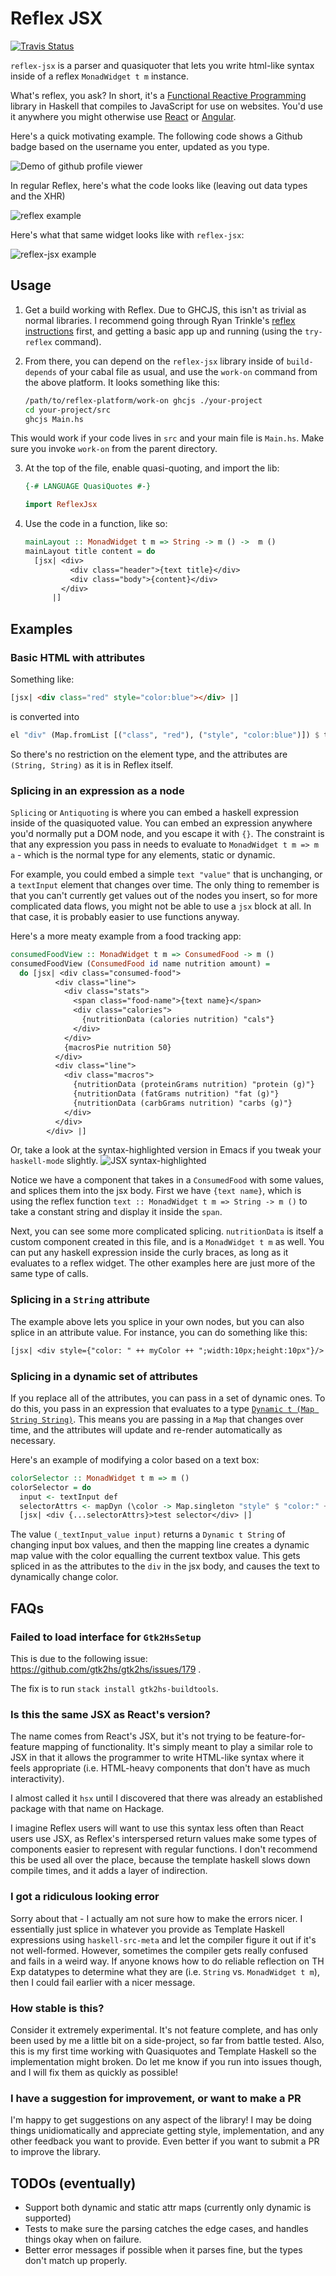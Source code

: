 # Reflex JSX

[![Travis Status](https://travis-ci.org/dackerman/reflex-jsx.png)](https://travis-ci.org/dackerman/reflex-jsx)

`reflex-jsx` is a parser and quasiquoter that lets you write
html-like syntax inside of a reflex `MonadWidget t m` instance.

What's reflex, you ask?  In short, it's a
[Functional Reactive Programming](https://en.wikipedia.org/wiki/Functional_reactive_programming)
library in Haskell that compiles to JavaScript for use on
websites. You'd use it anywhere you might otherwise use
[React](https://facebook.github.io/react/) or
[Angular](https://angular.io/).

Here's a quick motivating example. The following code shows a Github
badge based on the username you enter, updated as you type.

![Demo of github profile viewer](https://thumbs.gfycat.com/UntriedUnluckyAlabamamapturtle-size_restricted.gif)

In regular Reflex, here's what the code looks like (leaving out data
types and the XHR)

![reflex example](images/regular-reflex-code.png)

Here's what that same widget looks like with `reflex-jsx`:

![reflex-jsx example](images/reflex-jsx-code.png)

## Usage

1. Get a build working with Reflex. Due to GHCJS, this isn't as
    trivial as normal libraries. I recommend going through Ryan
    Trinkle's
    [reflex instructions](https://github.com/reflex-frp/reflex-platform#reflex-platform)
    first, and getting a basic app up and running (using the
    `try-reflex` command).
2. From there, you can depend on the `reflex-jsx` library inside of
  `build-depends` of your cabal file as usual, and use the `work-on`
  command from the above platform. It looks something like this:

    ```bash
    /path/to/reflex-platform/work-on ghcjs ./your-project
    cd your-project/src
    ghcjs Main.hs
    ```

  This would work if your code lives in `src` and your main file is
  `Main.hs`. Make sure you invoke `work-on` from the parent directory.

3. At the top of the file, enable quasi-quoting, and import the lib:

   ```haskell
   {-# LANGUAGE QuasiQuotes #-}

   import ReflexJsx
   ```
4. Use the code in a function, like so:

   ```haskell
   mainLayout :: MonadWidget t m => String -> m () ->  m ()
   mainLayout title content = do
     [jsx| <div>
             <div class="header">{text title}</div>
             <div class="body">{content}</div>
           </div>
         |]
    ```

## Examples

### Basic HTML with attributes

Something like:

```html
[jsx| <div class="red" style="color:blue"></div> |]
```

is converted into

```haskell
el "div" (Map.fromList [("class", "red"), ("style", "color:blue")]) $ text ""
```

So there's no restriction on the element type, and the attributes are
`(String, String)` as it is in Reflex itself.

### Splicing in an expression as a node

`Splicing` or `Antiquoting` is where you can embed a haskell expression inside
of the quasiquoted value. You can embed an expression anywhere you'd normally
put a DOM node, and you escape it with `{}`. The constraint is that any
expression you pass in needs to evaluate to `MonadWidget t m => m a` - which is
the normal type for any elements, static or dynamic.

For example, you could embed a simple `text "value"` that is unchanging, or a
`textInput` element that changes over time. The only thing to remember is that
you can't currently get values out of the nodes you insert, so for more
complicated data flows, you might not be able to use a `jsx` block at all. In
that case, it is probably easier to use functions anyway.

Here's a more meaty example from a food tracking app:

```haskell
consumedFoodView :: MonadWidget t m => ConsumedFood -> m ()
consumedFoodView (ConsumedFood id name nutrition amount) =
  do [jsx| <div class="consumed-food">
          <div class="line">
            <div class="stats">
              <span class="food-name">{text name}</span>
              <div class="calories">
                {nutritionData (calories nutrition) "cals"}
              </div>
            </div>
            {macrosPie nutrition 50}
          </div>
          <div class="line">
            <div class="macros">
              {nutritionData (proteinGrams nutrition) "protein (g)"}
              {nutritionData (fatGrams nutrition) "fat (g)"}
              {nutritionData (carbGrams nutrition) "carbs (g)"}
            </div>
          </div>
        </div> |]
```

Or, take a look at the syntax-highlighted version in Emacs if you tweak your
`haskell-mode` slightly. ![JSX syntax-highlighted](https://raw.githubusercontent.com/dackerman/reflex-jsx/master/images/jsx-highlighted.png)

Notice we have a component that takes in a `ConsumedFood` with some values, and
splices them into the jsx body. First we have `{text name}`, which is using the
reflex function `text :: MonadWidget t m => String -> m ()` to take a constant
string and display it inside the `span`.

Next, you can see some more complicated splicing. `nutritionData` is itself a
custom component created in this file, and is a `MonadWidget t m` as well. You
can put any haskell expression inside the curly braces, as long as it evaluates
to a reflex widget. The other examples here are just more of the same type of
calls.

### Splicing in a `String` attribute

The example above lets you splice in your own nodes, but you can also splice in
an attribute value. For instance, you can do something like this:

```haskell
[jsx| <div style={"color: " ++ myColor ++ ";width:10px;height:10px"}/> |]
```

### Splicing in a dynamic set of attributes

If you replace all of the attributes, you can pass in a set of dynamic ones. To
do this, you pass in an expression that evaluates to a type
[`Dynamic t (Map String String)`](https://hackage.haskell.org/package/reflex-0.4.0/docs/Reflex-Dynamic.html#t:Dynamic).
This means you are passing in a `Map` that changes over time, and the attributes
will update and re-render automatically as necessary.

Here's an example of modifying a color based on a text box:

```haskell
colorSelector :: MonadWidget t m => m ()
colorSelector = do
  input <- textInput def
  selectorAttrs <- mapDyn (\color -> Map.singleton "style" $ "color:" ++ color) (_textInput_value input)
  [jsx| <div {...selectorAttrs}>test selector</div> |]
```

The value `(_textInput_value input)` returns a `Dynamic t String` of changing
input box values, and then the mapping line creates a dynamic map value with the
color equalling the current textbox value. This gets spliced in as the
attributes to the `div` in the jsx body, and causes the text to dynamically
change color.

## FAQs

### Failed to load interface for `Gtk2HsSetup`

This is due to the following issue:
https://github.com/gtk2hs/gtk2hs/issues/179 .

The fix is to run `stack install gtk2hs-buildtools`.

### Is this the same JSX as React's version?

The name comes from React's JSX, but it's not trying to be feature-for-feature
mapping of functionality. It's simply meant to play a similar role to JSX in
that it allows the programmer to write HTML-like syntax where it feels
appropriate (i.e. HTML-heavy components that don't have as much interactivity).

I almost called it `hsx` until I discovered that there was already an
established package with that name on Hackage.

I imagine Reflex users will want to use this syntax less often than React users
use JSX, as Reflex's interspersed return values make some types of components
easier to represent with regular functions. I don't recommend this be used all
over the place, because the template haskell slows down compile times, and it
adds a layer of indirection.

### I got a ridiculous looking error

Sorry about that - I actually am not sure how to make the errors nicer. I
essentially just splice in whatever you provide as Template Haskell expressions
using `haskell-src-meta` and let the compiler figure it out if it's not
well-formed. However, sometimes the compiler gets really confused and fails in a
weird way. If anyone knows how to do reliable reflection on TH Exp datatypes to
determine what they are (i.e. `String` vs. `MonadWidget t m`), then I could fail
earlier with a nicer message.

### How stable is this?

Consider it extremely experimental. It's not feature complete, and has only been
used by me a little bit on a side-project, so far from battle tested. Also, this
is my first time working with Quasiquotes and Template Haskell so the
implementation might broken. Do let me know if you run into issues though, and I
will fix them as quickly as possible!

### I have a suggestion for improvement, or want to make a PR

I'm happy to get suggestions on any aspect of the library! I may be doing things unidiomatically
and appreciate getting style, implementation, and any other feedback you want to provide. Even
better if you want to submit a PR to improve the library.

## TODOs (eventually)

* Support both dynamic and static attr maps (currently only dynamic is
  supported)
* Tests to make sure the parsing catches the edge cases, and handles things okay
  when on failure.
* Better error messages if possible when it parses fine, but the types don't
  match up properly.
